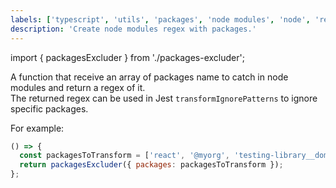 ```yaml
---
labels: ['typescript', 'utils', 'packages', 'node modules', 'node', 'regex', 'excluder']
description: 'Create node modules regex with packages.'
---
```


import { packagesExcluder } from './packages-excluder';

A function that receive an array of packages name to catch in node modules and return a regex of it.  
The returned regex can be used in Jest `transformIgnorePatterns` to ignore specific packages.

For example:

```js live
() => {
  const packagesToTransform = ['react', '@myorg', 'testing-library__dom'];
  return packagesExcluder({ packages: packagesToTransform });
};
```
